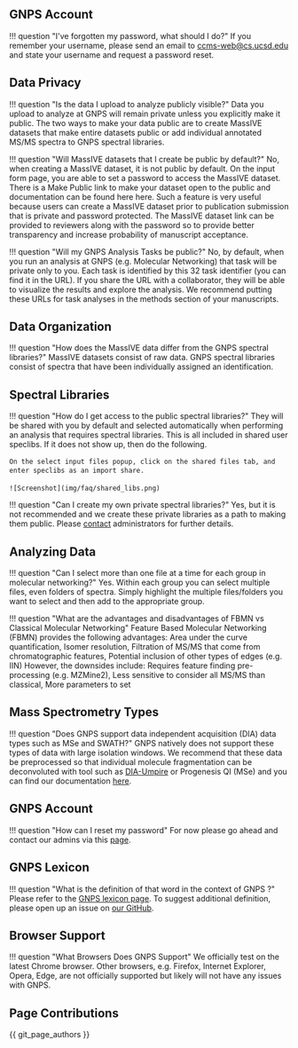 
## GNPS Account

!!! question "I've forgotten my password, what should I do?"
    If you remember your username, please send an email to ccms-web@cs.ucsd.edu and state your username and request a password reset. 


## Data Privacy

!!! question "Is the data I upload to analyze publicly visible?"
    Data you upload to analyze at GNPS will remain private unless you explicitly make it public. The two ways to make your data public are to create MassIVE datasets that make entire datasets public or add individual annotated MS/MS spectra to GNPS spectral libraries.

!!! question "Will MassIVE datasets that I create be public by default?"
    No, when creating a MassIVE dataset, it is not public by default. On the input form page, you are able to set a password to access the MassIVE dataset. There is a Make Public link to make your dataset open to the public and documentation can be found here here. Such a feature is very useful because users can create a MassIVE dataset prior to publication submission that is private and password protected. The MassIVE dataset link can be provided to reviewers along with the password so to provide better transparency and increase probability of manuscript acceptance.
    
!!! question "Will my GNPS Analysis Tasks be public?"
    No, by default, when you run an analysis at GNPS (e.g. Molecular Networking) that task will be private only to you. Each task is identified by this 32 task identifier (you can find it in the URL). If you share the URL with a collaborator, they will be able to visualize the results and explore the analysis. We recommend putting these URLs for task analyses in the methods section of your manuscripts. 

## Data Organization

!!! question "How does the MassIVE data differ from the GNPS spectral libraries?"
    MassIVE datasets consist of raw data. GNPS spectral libraries consist of spectra that have been individually assigned an identification.

## Spectral Libraries

!!! question "How do I get access to the public spectral libraries?"
    They will be shared with you by default and selected automatically when performing an analysis that requires spectral libraries. This is all included in shared user speclibs. If it does not show up, then do the following.
    
    On the select input files popup, click on the shared files tab, and enter speclibs as an import share.

    ![Screenshot](img/faq/shared_libs.png)

!!! question "Can I create my own private spectral libraries?"
    Yes, but it is not recommended and we create these private libraries as a path to making them public. Please [contact](contact.md) administrators for further details.

## Analyzing Data

!!! question "Can I select more than one file at a time for each group in molecular networking?"
    Yes. Within each group you can select multiple files, even folders of spectra. Simply highlight the multiple files/folders you want to select and then add to the appropriate group.
    
!!! question "What are the advantages and disadvantages of FBMN vs Classical Molecular Networking"
    Feature Based Molecular Networking (FBMN) provides the following advantages: Area under the curve quantification, Isomer resolution, Filtration of MS/MS that come from chromatographic features, Potential inclusion of other types of edges (e.g. IIN)
    However, the downsides include: Requires feature finding pre-processing (e.g. MZMine2), Less sensitive to consider all MS/MS than classical, More parameters to set

## Mass Spectrometry Types

!!! question "Does GNPS support data independent acquisition (DIA) data types such as MSe and SWATH?"
    GNPS natively does not support these types of data with large isolation windows. We recommend that these data be preprocessed so that individual molecule fragmentation can be deconvoluted with tool such as [DIA-Umpire](http://diaumpire.sourceforge.net/) or Progenesis QI (MSe) and you can find our documentation [here](featurebasedmolecularnetworking-with-progenesisQI.md).

## GNPS Account

!!! question "How can I reset my password"
    For now please go ahead and contact our admins via this [page](contact.md).
    
## GNPS Lexicon

!!! question "What is the definition of that word in the context of GNPS ?"
    Please refer to the [GNPS lexicon page](lexicon.md). To suggest additional definition, please open up an issue on [our GitHub](https://github.com/CCMS-UCSD/GNPSDocumentation/).

## Browser Support

!!! question "What Browsers Does GNPS Support"
    We officially test on the latest Chrome browser. Other browsers, e.g. Firefox, Internet Explorer, Opera, Edge, are not officially supported but likely will not have any issues with GNPS.

## Page Contributions

{{ git_page_authors }}
